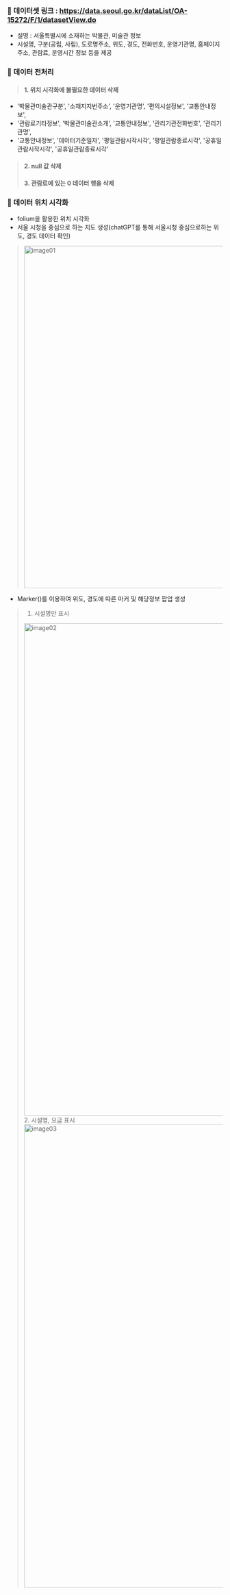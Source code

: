 ### 📍 데이터셋 링크 : https://data.seoul.go.kr/dataList/OA-15272/F/1/datasetView.do
- 설명 : 서울특별시에 소재하는 박물관, 미술관 정보
- 시설명, 구분(공립, 사립), 도로명주소, 위도, 경도, 전화번호, 운영기관명, 홈페이지 주소, 관람료, 운영시간 정보 등을 제공

### 📍 데이터 전처리
> ####  1. 위치 시각화에 불필요한 데이터 삭제
- '박물관미술관구분', '소재지지번주소', '운영기관명', '편의시설정보', '교통안내정보',
- '관람료기타정보', '박물관미술관소개', '교통안내정보', '관리기관전화번호', '관리기관명',
- '교통안내정보', '데이터기준일자', '평일관람시작시각', '평일관람종료시각', '공휴일관람시작시각', '공휴일관람종료시각'

> #### 2. null 값 삭제
> #### 3. 관람료에 있는 0 데이터 행을 삭제

### 📍 데이터 위치 시각화
- folium을 활용한 위치 시각화
- 서울 시청을 중심으로 하는 지도 생성(chatGPT를 통해 서울시청 중심으로하는 위도, 경도 데이터 확인)
> <img width="800" alt="image01" src="https://user-images.githubusercontent.com/114555218/237041804-3fec8d14-3f68-4db8-9056-b91411883da4.png">
- Marker()를 이용하여 위도, 경도에 따른 마커 및 해당정보 팝업 생성
> 1. 시설명만 표시
> <img width="1150" alt="image02" src="https://user-images.githubusercontent.com/114555218/237042105-aabe3c6e-5e85-41e1-9b7b-b547e58daed8.png">
> 2. 시설명, 요금 표시
> <img width="1083" alt="image03" src="https://user-images.githubusercontent.com/114555218/237042121-1f44aed7-4a09-41b5-b2a1-a0cba9b49f89.png">
